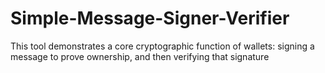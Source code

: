 # Simple-Message-Signer-Verifier
This tool demonstrates a core cryptographic function of wallets: signing a message to prove ownership, and then verifying that signature
